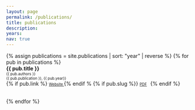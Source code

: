 ```yaml
---
layout: page
permalink: /publications/
title: publications
description:
years:
nav: true
---
```


<div class="publications">
<div style = 'margin-right;'>
{% assign publications = site.publications | sort: "year" | reverse %}
{% for pub in publications %}
<div class="pubitem">
  <div class="pubtitle">
    <b>{{ pub.title }}</b>
  </div>
  <div class="pubauthors">
    <font size="-2">{{ pub.authors }}</font>
  </div>
  <div class="pubinfo">
    <font size="-2">{{ pub.publication }}, {{ pub.year}}</font>
  </div>
  <div class="publinks">
    {% if pub.link %}
    <font size="-2"><a href="{{ pub.link}}"><i class="fas fa-link"></i> Website </a></font>
    {% endif %
    {% if pub.slug %}}
    <font size="-2"><a href="/assets/pdf/{{ pub.slug}}"><i class="far fa-file-pdf"></i> PDF</a>&nbsp;&nbsp;</font>
    {% endif %}


  </div>
  <br>
</div>

{% endfor %}
